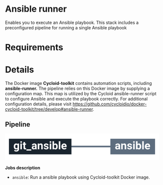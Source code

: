 # Ansible runner

Enables you to execute an Ansible playbook. This stack includes a preconfigured pipeline for running a single Ansible playbook

# Requirements

# Details

The Docker image **Cycloid-toolkit** contains automation scripts, including **ansible-runner.** The pipeline relies on this Docker image by supplying a configuration map. This map is utilized by the Cycloid ansible-runner script to configure Ansible and execute the playbook correctly. For additional configuration details, please visit https://github.com/cycloidio/docker-cycloid-toolkit/tree/develop#ansible-runner.

## Pipeline

<img src="docs/pipeline.png" width="800">

**Jobs description**

  * `ansible`: Run a ansible playbook using Cycloid-toolkit Docker image.

